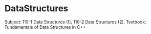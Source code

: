 # DataStructures
Subject:
  110-1 Data Structures (1), 110-2 Data Structures (2).
Textbook:
  Fundamentals of Data Structures in C++
